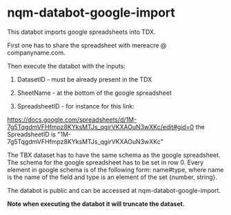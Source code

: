 # nqm-databot-google-import
This databot imports google spreadsheets into TDX.

First one has to share the spreadsheet with mereacre @ companyname.com.

Then execute the databot with the inputs:

1) DatasetID - must be already present in the TDX

2) SheetName - at the bottom of the google spreadsheet

3) SpreadsheetID - for instance for this link:

https://docs.google.com/spreadsheets/d/1M-7g5TqgdmVFHfmpz8KYksMTJs_qgirVKXAOuN3wXKc/edit#gid=0
the SpreadsheetID is "1M-7g5TqgdmVFHfmpz8KYksMTJs_qgirVKXAOuN3wXKc"
 
The TBX dataset has to have the same schema as the google spreadsheet. The schema for the google spreadsheet has to be set in row 0. Every element in google schema is of the following form: name#type, where name is the name of the field and type is an element of the set {number, string}.


The databot is public and can be accessed at nqm-databot-google-import.

**Note when executing the databot it will truncate the dataset.**
